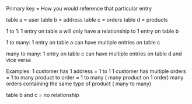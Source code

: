 Primary key = How you would reference that particular entry 

table a = user
table b = address
table c = orders
table d = products

1 to 1:
1 entry on table a will only have a relationship to 1 entry on table b

1 to many:
1 entry on table a can have multiple entries on table c

many to many:
1 entry on table c can have multiple entries on table d and vice versa


Examples:
1 customer has 1 address = 1 to 1
1 customer has multiple orders = 1 to many
product to order = 1 to many ( many product on 1 order)
many orders containing the same type of product ( many to many)

table b and c = no relationship
